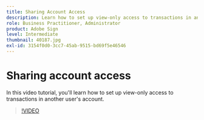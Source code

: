 ```yaml
---
title: Sharing Account Access
description: Learn how to set up view-only access to transactions in another user's account
role: Business Practitioner, Administrator
product: Adobe Sign
level: Intermediate
thumbnail: 40187.jpg
exl-id: 3154f0d0-3cc7-45ab-9515-bd69f5e46546
---
```

# Sharing account access

In this video tutorial, you'll learn how to set up view-only access to transactions in another user's account.

>[!VIDEO](https://video.tv.adobe.com/v/40187?hidetitle=true)
